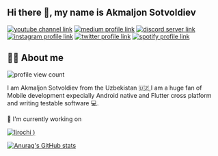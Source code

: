 ## Hi there 👋, my name is Akmaljon Sotvoldiev

[![youtube channel link](https://img.shields.io/badge/YouTube-FF0000?style=for-the-badge&logo=youtube&logoColor=white)](https://youtube.com/c/bobbyg603)
[![medium profile link](https://img.shields.io/badge/Medium-12100E?style=for-the-badge&logo=medium&logoColor=white)](https://medium.com/@bobbyg603)
[![discord server link](https://img.shields.io/badge/Discord-7289DA?style=for-the-badge&logo=discord&logoColor=white)](https://discord.gg/UxNXrBukjZ)
[![instagram profile link](https://img.shields.io/badge/Instagram-E4405F?style=for-the-badge&logo=instagram&logoColor=white)](https://instagram.com/bobbyg603)
[![twitter profile link](https://img.shields.io/badge/Twitter-1DA1F2?style=for-the-badge&logo=twitter&logoColor=white)](https://twitter.com/bobbyg603)
[![spotify profile link](https://img.shields.io/badge/Spotify-1ED760?&style=for-the-badge&logo=spotify&logoColor=white)](https://open.spotify.com/user/1268047170?si=70bd315ee3ba4c40)           

## 🙋‍♂️ About me

![profile view count](https://komarev.com/ghpvc/?username=akmaljon1016)


I am Akmaljon Sotvoldiev from the Uzbekistan 🇺🇿,I am a huge fan of Mobile development expecially Android native and Flutter cross platform and writing testable software 💻.

🔭 I'm currently working on

[![Ijrochi](https://github.com/user-attachments/assets/08843555-66e1-47f1-9765-4676d4633308)
)](https://play.google.com/store/apps/details?id=uz.premiumsoft.ijrochi&pcampaignid=web_share)



[![Anurag's GitHub stats](https://github-readme-stats.vercel.app/api?username=akmaljon1016)](https://github.com/anuraghazra/github-readme-stats)
